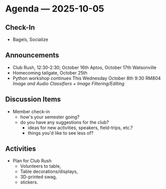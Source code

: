 # Agenda — 2025-10-05

## Check-In 
- Bagels, Socialize

## Announcements
- Club Rush,
    12:30-2:30; October 16th Aptos, October 17th Watsonville
- Homecoming tailgate,
    October 25th
- Python workshop continues
    This Wednesday October 8th 9:30 RM804 <I>Image and Audio Classifiers + Image Filtering/Editing</I>

## Discussion Items
- Member check-in
    - how's your semester going?
    - do you have any suggestions for the club?
        - ideas for new activities, speakers, field-trips, etc.?
        - things you'd like to see less of?


## Activities 
- Plan for Club Rush
    - Volunteers to table,
    - Table decorations/displays,
    - 3D-printed swag,
    - stickers.

